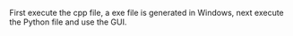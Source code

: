 First execute the cpp file, a exe file is generated in Windows, next execute the Python file and use the GUI.
